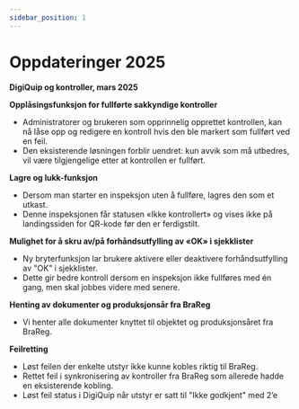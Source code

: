 ```yaml
---
sidebar_position: 1
---
```


# Oppdateringer 2025

**DigiQuip og kontroller, mars 2025**

**Opplåsingsfunksjon for fullførte sakkyndige kontroller**
- Administratorer og brukeren som opprinnelig opprettet kontrollen, kan nå låse opp og redigere en kontroll hvis den ble markert som fullført ved en feil. 
- Den eksisterende løsningen forblir uendret: kun avvik som må utbedres, vil være tilgjengelige etter at kontrollen er fullført.

**Lagre og lukk-funksjon**
- Dersom man starter en inspeksjon uten å fullføre, lagres den som et utkast.
- Denne inspeksjonen får statusen «Ikke kontrollert» og vises ikke på landingssiden for QR-kode før den er ferdigstilt.

**Mulighet for å skru av/på forhåndsutfylling av «OK» i sjekklister**
- Ny bryterfunksjon lar brukere aktivere eller deaktivere forhåndsutfylling av "OK" i sjekklister. 
- Dette gir bedre kontroll dersom en inspeksjon ikke fullføres med én gang, men skal jobbes videre med senere.

**Henting av dokumenter og produksjonsår fra BraReg**
- Vi henter alle dokumenter knyttet til objektet og produksjonsåret fra BraReg.

**Feilretting**
- Løst feilen der enkelte utstyr ikke kunne kobles riktig til BraReg.
- Rettet feil i synkronisering av kontroller fra BraReg som allerede hadde en eksisterende kobling.
- Løst feil status i DigiQuip når utstyr er satt til "Ikke godkjent" med 2’e